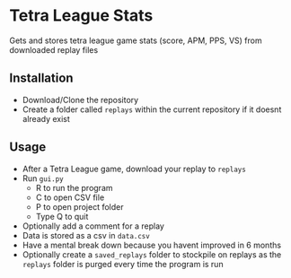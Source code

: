 <h1>Tetra League Stats</h1>
Gets and stores tetra league game stats (score, APM, PPS, VS) from downloaded replay files

<br>
<h2>Installation</h2>
<ul>
<li>Download/Clone the repository
<li>Create a folder called <code>replays</code> within the current repository if it doesnt already exist
</ul>

<h2>Usage</h2>
<ul>
<li>After a Tetra League game, download your replay to <code>replays</code>
<li>Run <code>gui.py</code>
    <ul>
    <li>R to run the program
    <li>C to open CSV file 
    <li>P to open project folder
    <li>Type Q to quit
    </ul>
<li>Optionally add a comment for a replay
<li>Data is stored as a csv in <code>data.csv</code>
<li>Have a mental break down because you havent improved in 6 months
<li>Optionally create a <code>saved_replays</code> folder to stockpile on replays as the <code>replays</code> folder is purged every time the program is run
